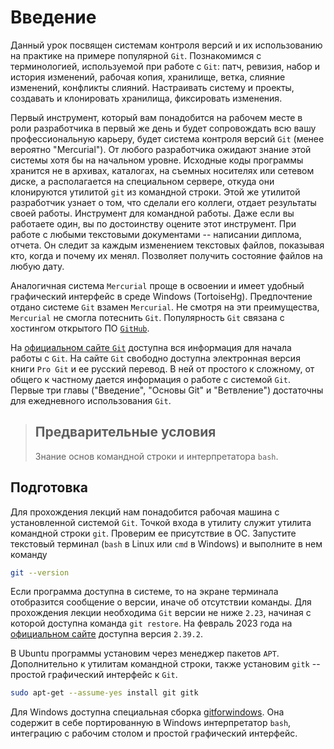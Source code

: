 # Введение

<!-- Чему посвящен материал -->
Данный урок посвящен системам контроля версий и их использованию на практике на примере популярной `Git`.
Познакомимся с терминологией, используемой при работе с `Git`: патч, ревизия, набор и история изменений, рабочая копия, хранилище, ветка, слияние изменений, конфликты слияний.
Настраивать систему и проекты, создавать и клонировать хранилища, фиксировать изменения.

<!-- Актуальность системы контроля версий -->
Первый инструмент, который вам понадобится на рабочем месте в роли разработчика в первый же день и будет сопровождать всю вашу профессиональную карьеру, будет система контроля версий `Git` (менее вероятно "Mercurial").
От любого разработчика ожидают знание этой системы хотя бы на начальном уровне.
Исходные коды программы хранится не в архивах, каталогах, на съемных носителях или сетевом диске, а располагается на специальном сервере, откуда они клонируются утилитой `git` из командной строки.
Этой же утилитой разработчик узнает о том, что сделали его коллеги, отдает результаты своей работы.
Инструмент для командной работы.
Даже если вы работаете один, вы по достоинству оцените этот инструмент.
При работе с любыми текстовыми документами -- написании диплома, отчета.
Он следит за каждым изменением текстовых файлов, показывая кто, когда и почему их менял.
Позволяет получить состояние файлов на любую дату.

<!-- `Git` vs `Mercurial`-->
Аналогичная система `Mercurial` проще в освоении и имеет удобный графический интерфейс в среде Windows (TortoiseHg).
Предпочтение отдано системе `Git` взамен `Mercurial`.
Не смотря на эти преимущества, `Mercurial` не смогла потеснить `Git`.
Популярность `Git` связана с хостингом открытого ПО [`GitHub`](https://github.com).

<!-- Информация о `Git` -->
На [официальном сайте `Git`](https://git-scm.com) доступна вся информация для начала работы с `Git`.
На сайте `Git` свободно доступна электронная версия книги `Pro Git` и ее русский перевод.
В ней от простого к сложному, от общего к частному дается информация о работе с системой `Git`.
Первые три главы ("Введение", "Основы Git" и "Ветвление") достаточны для ежедневного использования `Git`.

<!--
СКВ, в частности `Git` и реже `Mercurial`, повсеместно используют программисты для организации коллективной разработки приложений.
И не только они, ни и писатели, ученые и преподаватели используют Git и GitHub для работы над своими материалами.
-->

<!-- Чем отличается предоставленный материал? -->


> ## Предварительные условия
>
> Знание основ командной строки и интерпретатора `bash`.


## Подготовка

<!-- Проверка и установка Git -->
Для прохождения лекций нам понадобится рабочая машина с установленной системой `Git`.
Точкой входа в утилиту служит утилита командной строки `git`.
Проверим ее присутствие в ОС.
Запустите текстовый терминал (`bash` в Linux или `cmd` в Windows) и выполните в нем команду
``` bash
git --version
```
Если программа доступна в системе, то на экране терминала отобразится сообщение о версии, иначе об отсутствии команды.
Для прохождения лекции необходима `Git` версии не ниже `2.23`, начиная с которой доступна команда `git restore`.
На февраль 2023 года на [официальном сайте](https://git-scm.org) доступна версия `2.39.2`.

<!-- Установка Git в Ubuntu и Windows -->
В Ubuntu программы установим через менеджер пакетов `APT`.
Дополнительно к утилитам командной строки, также установим `gitk` -- простой графический интерфейс к `Git`.
``` bash
sudo apt-get --assume-yes install git gitk
```

Для Windows доступна специальная сборка [gitforwindows](https://gitforwindows.org/).
Она содержит в себе портированную в Windows интерпретатор `bash`, интеграцию с рабочим столом и простой графический интерфейс.

<!-- Исходные данные для упражнений -->

```{tableofcontents}
```

